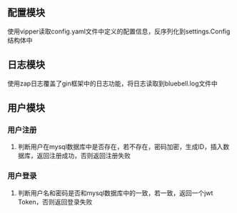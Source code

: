 ## 配置模块
使用vipper读取config.yaml文件中定义的配置信息，反序列化到settings.Config结构体中
## 日志模块
使用zap日志覆盖了gin框架中的日志功能，将日志读取到bluebell.log文件中
##  用户模块
### 用户注册
1. 判断用户在mysql数据库中是否存在，若不存在，密码加密，生成ID，插入数据库，返回注册成功，否则返回注册失败
### 用户登录
1. 判断用户名和密码是否和mysql数据库中的一致，若一致，返回一个jwt Token，否则返回登录失败

### 